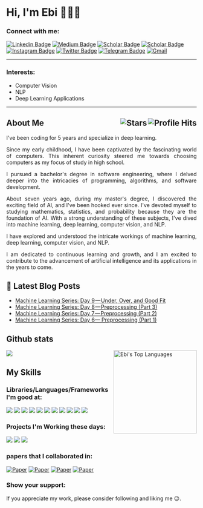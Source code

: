 <h1> Hi, I'm Ebi 👨🏻‍💻 </h1>

### Connect with me:  

[![Linkedin Badge](https://img.shields.io/badge/Linkedin-blue?style=flat&logo=Linkedin&logoColor=white)](https://www.linkedin.com/in/ebiimsv/)
[![Medium Badge](https://img.shields.io/badge/Medium-12100E?style=flat&logo=medium&logoColor=white)](https://medium.com/@ebimsv/)
[![Scholar Badge](https://img.shields.io/badge/Google%20Scholar-blue?logo=google-scholar&logoColor=white&style=flat)](https://scholar.google.co.uk/citations?hl=en&user=1pfrUbQAAAAJ)
[![Scholar Badge](https://img.shields.io/badge/Kaggle-20BEFF?style=flat&logo=Kaggle&logoColor=white)](https://www.kaggle.com/ebimsv)
[![Instagram Badge](https://img.shields.io/badge/Instagram-E4405F?style=flat&logo=instagram&logoColor=white)](https://www.instagram.com/ebiimsv/)
[![Twitter Badge](https://img.shields.io/badge/Twitter-1DA1F2?style=flat&logo=twitter&logoColor=white)](https://twitter.com/ebiimsv)
[![Telegram Badge](https://img.shields.io/badge/Telegram-2CA5E0?style=flat&logo=telegram&logoColor=white)](https://t.me/ebiimsv)
[![Gmail](https://img.shields.io/badge/Gmail-D14836?style=flat&logo=gmail&logoColor=white)](mailto:ebimsv0501@gmail.com)

------------------------
### Interests:
* Computer Vision
* NLP
* Deep Learning Applications
------------------------

<h2>About Me <img align="right" alt="Profile Hits" src="https://komarev.com/ghpvc/?username=ebimsv&color=36b812"> <img align="right" alt="Stars" src="https://img.shields.io/github/stars/ebimsv?style=social"> </h2>

<p align="justify">I've been coding for 5 years and specialize in deep learning.</p>

<p align="justify"> Since my early childhood, I have been captivated by the fascinating world of computers. This inherent curiosity steered me towards choosing computers as my focus of study in high school. </p>
<p align="justify"> I pursued a bachelor's degree in software engineering, where I delved deeper into the intricacies of programming, algorithms, and software development. </p>
<p align="justify"> About seven years ago, during my master's degree, I discovered the exciting field of AI, and I've been hooked ever since. I've devoted myself to studying mathematics, statistics, and probability because they are the foundation of AI. With a strong understanding of these subjects, I've dived into machine learning, deep learning, computer vision, and NLP. </p>

<p align="justify"> I have explored and understood the intricate workings of machine learning, deep learning, computer vision, and NLP. </p>
<p align="justify"> I am dedicated to continuous learning and growth, and I am excited to contribute to the advancement of artificial intelligence and its applications in the years to come.</p>

## 📕  Latest Blog Posts

- [Machine Learning Series: Day 9 — Under, Over, and Good Fit](https://medium.com/@ebimsv/machine-learning-series-day-9-under-over-and-good-fit-6fd223193d8e)
- [Machine Learning Series: Day 8 — Preprocessing (Part 3)](https://medium.com/@ebimsv/machine-learning-series-day-8-preprocessing-part-3-d4feb4c7ce90)
- [Machine Learning Series: Day 7 — Preprocessing (Part 2)](https://medium.com/@ebimsv/machine-learning-series-day-7-preprocessing-part-2-b25172e85663)
- [Machine Learning Series: Day 6— Preprocessing (Part 1)](https://medium.com/@ebimsv/machine-learning-series-day-6-preprocessing-part-1-7b93cded3597)
  
## Github stats

<img src='https://github-readme-stats.vercel.app/api?username=ebimsv&show_icons=true&theme=dracula)'/> <img src='https://github-readme-stats.vercel.app/api/top-langs/?username=ebimsv&card_height=250&theme=dracula&hide_border=false&include_all_commits=false&count_private=falselayout=compact' alt="Ebi's Top Languages" align="right" width="220"/>


## My Skills
### Libraries/Languages/Frameworks I'm good at:

<img src='https://img.shields.io/badge/PyTorch-EE4C2C?style=flat&logo=pytorch&logoColor=white'/> <img src='https://img.shields.io/badge/Python-FFD43B?style=flat&logo=python&logoColor=blue'/> <img src='https://img.shields.io/badge/numpy-%23013243.svg?style=flat&logo=numpy&logoColor=white'/>
<img src='https://img.shields.io/badge/Matplotlib-%23ffffff.svg?style=flat&logo=Matplotlib&logoColor=black'/>
<img src='https://img.shields.io/badge/pandas-%23150458.svg?style=flat&logo=pandas&logoColor=white'/>
<img src='https://img.shields.io/badge/scikit--learn-%23F7931E.svg?style=flat&logo=scikit-learn&logoColor=white'/>
<img src='https://img.shields.io/badge/opencv-%23white.svg?style=flat&logo=opencv&logoColor=white'/>
<img src='https://img.shields.io/badge/SciPy-%230C55A5.svg?style=flat&logo=scipy&logoColor=%white'/>
<img src='https://img.shields.io/badge/Linux-FCC624?style=flat&logo=linux&logoColor=black'/>
<img src='https://img.shields.io/badge/fastapi-109989?style=flat&logo=FASTAPI&logoColor=white'/>
<img src='https://img.shields.io/badge/Docker-2CA5E0?style=flat&logo=docker&logoColor=white'/>

### Projects I'm Working these days:

<img src='https://img.shields.io/badge/LLM-Deep%20Learning%20for%20Language%20Modeling-blue?style=flat)'/> 
<img src='https://img.shields.io/badge/ASR-Automatic%20Speech%20Recognition-blue?style=flat'/> 
<img src='https://img.shields.io/badge/Medical%20Segmentation-Image%20Analysis%20in%20Medicine-blue?style=flat'/>

### papers that I collaborated in:
[![Paper](https://img.shields.io/badge/Q1_Journal-2023-brightgreen.svg)](https://link.springer.com/article/10.1007/s40692-023-00303-w)
[![Paper](https://img.shields.io/badge/Q1_Journal-2023-brightwhite.svg)](https://www.sciencedirect.com/science/article/abs/pii/S026772612300177X)
[![Paper](https://img.shields.io/badge/Arxiv-2021-bright.svg)](https://arxiv.org/abs/2111.14262)
[![Paper](https://img.shields.io/badge/Arxiv-2022-bright.svg)](https://arxiv.org/abs/2108.04893)


### Show your support:
If you appreciate my work, please consider following and liking me 😉.
